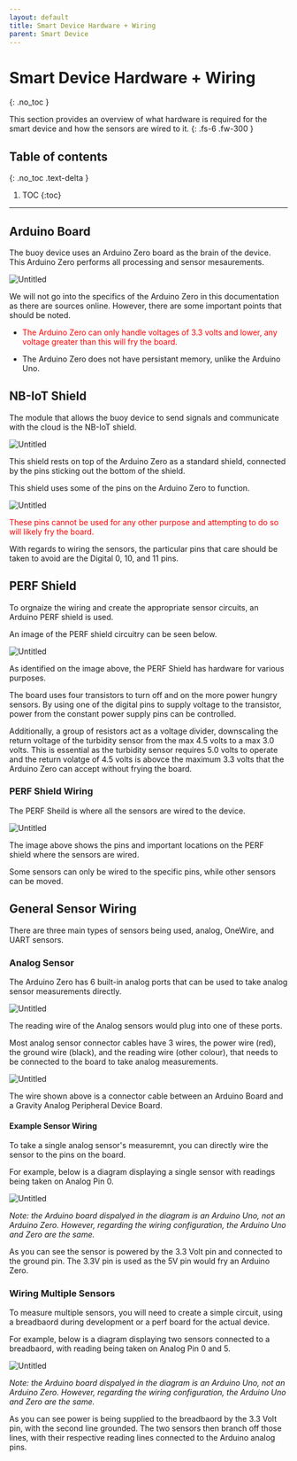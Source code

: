 ```yaml
---
layout: default
title: Smart Device Hardware + Wiring
parent: Smart Device
---
```


# Smart Device Hardware + Wiring
{: .no_toc }

This section provides an overview of what hardware is required for the smart device and how the sensors are wired to it.
{: .fs-6 .fw-300 }

## Table of contents
{: .no_toc .text-delta }

1. TOC
{:toc}

---

## Arduino Board

The buoy device uses an Arduino Zero board as the brain of the device.
This Arduino Zero performs all processing and sensor mesaurements.

![Untitled](https://github.com/BCIT-Reseach-Long-Term-ISSP/bcit-reseach-long-term-issp.github.io/blob/master/smart-device/assets/arduino_zero_wiring_image.png?raw=true)

We will not go into the specifics of the Arduino Zero in this documentation as there are sources online.
However, there are some important points that should be noted.

- <p style="color:red;">The Arduino Zero can only handle voltages of 3.3 volts and lower, any voltage greater than this will fry the board.</p>

- The Arduino Zero does not have persistant memory, unlike the Arduino Uno.

## NB-IoT Shield

The module that allows the buoy device to send signals and communicate with the cloud is the NB-IoT shield.

![Untitled](https://github.com/BCIT-Reseach-Long-Term-ISSP/bcit-reseach-long-term-issp.github.io/blob/master/smart-device/assets/NB-IoT_shield.jpg?raw=true)

This shield rests on top of the Arduino Zero as a standard shield, connected by the pins sticking out the bottom of the shield.

This shield uses some of the pins on the Arduino Zero to function.

![Untitled](https://github.com/BCIT-Reseach-Long-Term-ISSP/bcit-reseach-long-term-issp.github.io/blob/master/smart-device/assets/NB-IoT_shield_diagram.jpg?raw=true)

<p style="color:red;">These pins cannot be used for any other purpose and attempting to do so will likely fry the board.</p>

With regards to wiring the sensors, the particular pins that care should be taken to avoid are the Digital 0, 10, and 11 pins.

## PERF Shield

To orgnaize the wiring and create the appropriate sensor circuits, an Arduino PERF shield is used.

An image of the PERF shield circuitry can be seen below.

![Untitled](https://github.com/BCIT-Reseach-Long-Term-ISSP/bcit-reseach-long-term-issp.github.io/blob/master/smart-device/assets/perf_shield.jpg?raw=true)

As identified on the image above, the PERF Shield has hardware for various purposes.

The board uses four transistors to turn off and on the more power hungry sensors. By using one of the digital pins to supply voltage to the transistor, power from the constant power supply pins can be controlled.

Additionally, a group of resistors act as a voltage divider, downscaling the return voltage of the turbidity sensor from the max 4.5 volts to a max 3.0 volts. This is essential as the turbidity sensor requires 5.0 volts to operate and the return volatge of 4.5 volts is abovce the maximum 3.3 volts that the Arduino Zero can accept without frying the board.

### PERF Shield Wiring

The PERF Sheild is where all the sensors are wired to the device.

![Untitled](https://github.com/BCIT-Reseach-Long-Term-ISSP/bcit-reseach-long-term-issp.github.io/blob/master/smart-device/assets/perf_shield_wiring_v2.jpg?raw=true)

The image above shows the pins and important locations on the PERF shield where the sensors are wired.

Some sensors can only be wired to the specific pins, while other sensors can be moved.

## General Sensor Wiring

There are three main types of sensors being used, analog, OneWire, and UART sensors.

### Analog Sensor

The Arduino Zero has 6 built-in analog ports that can be used to take analog sensor measurements directly.

![Untitled](https://github.com/BCIT-Reseach-Long-Term-ISSP/bcit-reseach-long-term-issp.github.io/blob/master/smart-device/assets/analog_ports_highlight.jpg?raw=true)

The reading wire of the Analog sensors would plug into one of these ports.

Most analog sensor connector cables have 3 wires, the power wire (red), the ground wire (black), and the reading wire (other colour), that needs to be connected to the board to take analog measurements.

![Untitled](https://github.com/BCIT-Reseach-Long-Term-ISSP/bcit-reseach-long-term-issp.github.io/blob/master/smart-device/assets/analog_sensor_connector_cable.jpg?raw=true)

The wire shown above is a connector cable between an Arduino Board and a Gravity Analog Peripheral Device Board.

#### Example Sensor Wiring

To take a single analog sensor's measuremnt, you can directly wire the sensor to the pins on the board.

For example, below is a diagram displaying a single sensor with readings being taken on Analog Pin 0.

![Untitled](https://github.com/BCIT-Reseach-Long-Term-ISSP/bcit-reseach-long-term-issp.github.io/blob/master/smart-device/assets/single_sensor_reading_diagram.jpg?raw=true)

<i>Note: the Arduino board dispalyed in the diagram is an Arduino Uno, not an Arduino Zero. However, regarding the wiring configuration, the Arduino Uno and Zero are the same.</i>

As you can see the sensor is powered by the 3.3 Volt pin and connected to the ground pin. The 3.3V pin is used as the 5V pin would fry an Arduino Zero.

### Wiring Multiple Sensors

To measure multiple sensors, you will need to create a simple circuit, using a breadbaord during development or a perf board for the actual device.

For example, below is a diagram displaying two sensors connected to a breadbaord, with reading being taken on Analog Pin 0 and 5.

![Untitled](https://github.com/BCIT-Reseach-Long-Term-ISSP/bcit-reseach-long-term-issp.github.io/blob/master/smart-device/assets/multiple_sensor_reading_diagram.jpg?raw=true)

<i>Note: the Arduino board dispalyed in the diagram is an Arduino Uno, not an Arduino Zero. However, regarding the wiring configuration, the Arduino Uno and Zero are the same.</i>

As you can see power is being supplied to the breadbaord by the 3.3 Volt pin, with the second line grounded. The two sensors then branch off those lines, with their respective reading lines connected to the Arduino analog pins.
